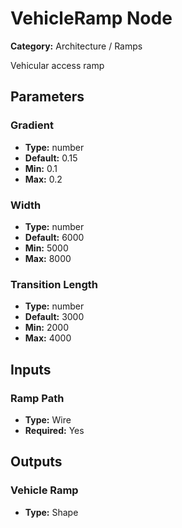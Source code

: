 
# VehicleRamp Node

**Category:** Architecture / Ramps

Vehicular access ramp

## Parameters


### Gradient
- **Type:** number
- **Default:** 0.15
- **Min:** 0.1
- **Max:** 0.2



### Width
- **Type:** number
- **Default:** 6000
- **Min:** 5000
- **Max:** 8000



### Transition Length
- **Type:** number
- **Default:** 3000
- **Min:** 2000
- **Max:** 4000



## Inputs


### Ramp Path
- **Type:** Wire
- **Required:** Yes



## Outputs


### Vehicle Ramp
- **Type:** Shape




